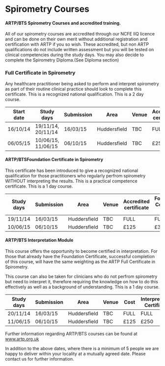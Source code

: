 # Spirometry Courses

#### ARTP/BTS Spirometry Courses and accredited training.

All of our spirometry courses are accredited through our NCFE IIQ licence and can be done on their own merit without additional registration and certification with ARTP if you so wish. These accredited, but non ARTP qualifications do not include written assessment but you will be tested on clinical competencies during the study days. You may also decide to complete the Spirometry Diploma.(See Diploma section)



### Full Certificate in Spirometry

Any healthcare practitioner being asked to perform and interpret spirometry as part of their routine clinical practice should look to complete this certificate. This is a recognized national qualification. This is a 2 day course. 


| Start date | Study days         | Submission | Area          | Venue |Accredited certificate | ARTP  | ARTP + Diploma|                   
| -----------|--------------------|------------|---------------|-------|-----------------------|--------|--------------- |
| 16/10/14   | 19/11/14, 20/11/14 | 16/03/15   | Huddersfield  | TBC   | FULL                  |FULL    | FULL           |
| 06/05/15   | 10/06/15, 11/06/15 | 06/10/15   | Huddersfield  | TBC   | £250                  |£550    | £675           |

#### ARTP/BTSFoundation Certificate in Spirometry

This certificate has been introduced to give a recognized national qualification for those practitioners who regularly perfrom spirometry WITHOUT interpreting the results. This is a practical competence certificate. This is a 1 day course.


| Study days        | Submission | Area          | Venue | Accredited certificate| Foundation Certificate ARTP     |
|-------------------|------------|---------------|-------|-----------------------|---------------------------------|
| 19/11/14          | 16/03/15   | Huddersfield  | TBC   | FULL                  |FULL                             |
| 10/06/15          | 06/10/15   | Huddersfield  | TBC   | £125                  |£350                             | 


#### ARTP/BTS Interpretation Module

This course offers the opportunity to become certified in interpretation. For those that already have the Foundation Certificate, successful completion of this course, will have the same weighting as the ARTP Full Certificate in Spirometry.

This course can also be taken for clinicians who do not perfrom spirometry but need to interpret it, therefore requiring the knowledge on how to do this effectively as well as a background of understanding. This is a 1 day course.


| Study days        | Submission | Area          | Venue | Cost | Interpretation Certificate      |
|-------------------|------------|---------------|-------|------|---------------------------------|
| 20/11/14          | 16/03/15   | Huddersfield  | TBC   | FULL |FULL                             |
| 11/06/15          | 06/10/15   | Huddersfield  | TBC   | £125 |£250                             | 

Further information regarding ARTP/BTS courses can be found at www.artp.org.uk

In addition to the above dates, where there is a minimum of 5 people we are happy to deliver within your locality at a mutually agreed date. Please contact us for further information.
